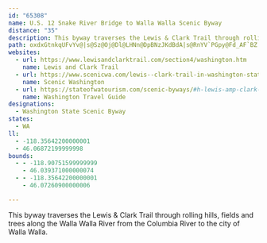 ```yaml
---
id: "65308"
name: U.S. 12 Snake River Bridge to Walla Walla Scenic Byway
distance: "35"
description: This byway traverses the Lewis & Clark Trail through rolling hills, fields and trees along the Walla Walla River from the Columbia River to the city of Walla Walla.
path: oxdxGtnkqUFvYv@|s@Sz@Oj@Dl@LHNn@DpBNzJKdBdA|s@RnYV`PGpy@Fd_AF`BZ|Cb@tBR`@zcArmB|FxKr@dCh@nE@vDcBrQGpC?`FTlElDvfAJ`BR`BjOn_AzPpaAxK`m@hAfKZpHB~B}BljA_SvtDeSb{DoMvbCm@zMk@nJmBnRUlH_@nU}@zNAxEP`Fd@zDf@pBzLfb@r@~Dt@bR|CxeAT`G|@xHjK|m@rE`WjBtIjWl`ApMdg@hBzFpHzXxA`GlAbGh@jFXnF?`JCrBcDjm@y@zIe@tHcDto@@fi@k@rEgAxEod@jiAyEbLuF|NkLfY{@`DwD|Q{t@f{D_Nzp@mg@~kCYzF?rCb@`O?`E_@tG{Dxd@YxF_@rh@AnHHpCRbCZdCfAxDf@jAxAlCvDhFhBvDlArFf@`DfAhKn@hMBvCGdB[vDs@bDoCpKg@|CO`BGpC@tC\dEZlBxAfFdMpYfBlF`ArFn@~ERhGAtEcArSCfCDhClAlOrA~LdAbGfAdFhBtFta@rbA`IhSlBdEzCtJ|DtO|@lErAdIx@bEd@`ETdDbAfJRlDj@hPD`F?~MK|JUnHiOt`C}@nOk@`QYbG
websites:
  - url: https://www.lewisandclarktrail.com/section4/washington.htm
    name: Lewis and Clark Trail
  - url: https://www.scenicwa.com/lewis--clark-trail-in-washington-state
    name: Scenic Washington
  - url: https://stateofwatourism.com/scenic-byways/#h-lewis-amp-clark-trail
    name: Washington Travel Guide
designations:
  - Washington State Scenic Byway
states:
  - WA
ll:
  - -118.35642200000001
  - 46.06872199999998
bounds:
  - - -118.90751599999999
    - 46.039371000000074
  - - -118.35642200000001
    - 46.07260900000006

---
```


This byway traverses the Lewis & Clark Trail through rolling hills, fields and trees along the Walla Walla River from the Columbia River to the city of Walla Walla.
